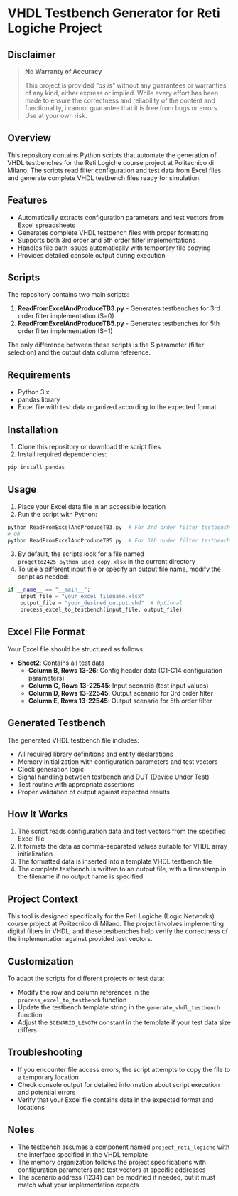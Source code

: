 # VHDL Testbench Generator for Reti Logiche Project

## Disclaimer

> **No Warranty of Accuracy**
>
> This project is provided *"as is"* without any guarantees or warranties of any kind, either express or implied. While every effort has been made to ensure the correctness and reliability of the content and functionality, i cannot guarantee that it is free from bugs or errors. Use at your own risk.


## Overview
This repository contains Python scripts that automate the generation of VHDL testbenches for the Reti Logiche course project at Politecnico di Milano. The scripts read filter configuration and test data from Excel files and generate complete VHDL testbench files ready for simulation.

## Features
- Automatically extracts configuration parameters and test vectors from Excel spreadsheets
- Generates complete VHDL testbench files with proper formatting
- Supports both 3rd order and 5th order filter implementations
- Handles file path issues automatically with temporary file copying
- Provides detailed console output during execution

## Scripts
The repository contains two main scripts:

1. **ReadFromExcelAndProduceTB3.py** - Generates testbenches for 3rd order filter implementation (S=0)
2. **ReadFromExcelAndProduceTB5.py** - Generates testbenches for 5th order filter implementation (S=1)

The only difference between these scripts is the S parameter (filter selection) and the output data column reference.

## Requirements
- Python 3.x
- pandas library
- Excel file with test data organized according to the expected format

## Installation
1. Clone this repository or download the script files
2. Install required dependencies:
```bash
pip install pandas
```

## Usage
1. Place your Excel data file in an accessible location
2. Run the script with Python:
```bash
python ReadFromExcelAndProduceTB3.py  # For 3rd order filter testbench
# OR
python ReadFromExcelAndProduceTB5.py  # For 5th order filter testbench
```

3. By default, the scripts look for a file named `progetto2425_python_used_copy.xlsx` in the current directory
4. To use a different input file or specify an output file name, modify the script as needed:
```python
if __name__ == "__main__":
    input_file = "your_excel_filename.xlsx"
    output_file = "your_desired_output.vhd"  # Optional
    process_excel_to_testbench(input_file, output_file)
```

## Excel File Format
Your Excel file should be structured as follows:
- **Sheet2**: Contains all test data
  - **Column B, Rows 13-26**: Config header data (C1-C14 configuration parameters)
  - **Column C, Rows 13-22545**: Input scenario (test input values)
  - **Column D, Rows 13-22545**: Output scenario for 3rd order filter
  - **Column E, Rows 13-22545**: Output scenario for 5th order filter

## Generated Testbench
The generated VHDL testbench file includes:
- All required library definitions and entity declarations
- Memory initialization with configuration parameters and test vectors
- Clock generation logic
- Signal handling between testbench and DUT (Device Under Test)
- Test routine with appropriate assertions
- Proper validation of output against expected results

## How It Works
1. The script reads configuration data and test vectors from the specified Excel file
2. It formats the data as comma-separated values suitable for VHDL array initialization
3. The formatted data is inserted into a template VHDL testbench file
4. The complete testbench is written to an output file, with a timestamp in the filename if no output name is specified

## Project Context
This tool is designed specifically for the Reti Logiche (Logic Networks) course project at Politecnico di Milano. The project involves implementing digital filters in VHDL, and these testbenches help verify the correctness of the implementation against provided test vectors.

## Customization
To adapt the scripts for different projects or test data:
- Modify the row and column references in the `process_excel_to_testbench` function
- Update the testbench template string in the `generate_vhdl_testbench` function
- Adjust the `SCENARIO_LENGTH` constant in the template if your test data size differs

## Troubleshooting
- If you encounter file access errors, the script attempts to copy the file to a temporary location
- Check console output for detailed information about script execution and potential errors
- Verify that your Excel file contains data in the expected format and locations

## Notes
- The testbench assumes a component named `project_reti_logiche` with the interface specified in the VHDL template
- The memory organization follows the project specifications with configuration parameters and test vectors at specific addresses
- The scenario address (1234) can be modified if needed, but it must match what your implementation expects
